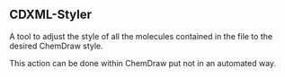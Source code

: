 ## CDXML-Styler

A tool to adjust the style of all the molecules contained in the file to the desired ChemDraw style.

This action can be done within ChemDraw put not in an automated way.